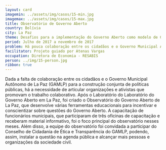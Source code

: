 ```yaml
---
layout: card
imagemin: ../assets/img/casos/15-min.jpg
imagemax: ../assets/img/casos/15-max.jpg
title: Observatório de Governo Aberto
country: Bolívia
city: La Paz
theme: Desafios para a implementação do Governo Aberto como modelo de Gestão Pública em áreas locais
period: Julho de 2017 a novembro de 2017
problem: Há pouca colaboração entre os cidadãos e o Governo Municipal Autônomo de La Paz para a construção conjunta de políticas públicas
facilitator: Projeto guiado por Atenas Vargas
occupation: Diretora de Economia - RESABIS
person: ../img/15-person.jpg
ribbon: true
---
```


Dada a falta de colaboração entre os cidadãos e o Governo Municipal Autônomo de La Paz (GAMLP) para a construção conjunta de políticas públicas, há a necessidade de articular organizações e ativistas que promovam o trabalho colaborativo. Após o Laboratório do Laboratório do Governo Aberto em La Paz, foi criado o Observatório do Governo Aberto de La Paz, que desenvolve várias ferramentas educacionais para incentivar e conscientizar sobre questões do Governo Aberto. A capacitação de funcionários municipais, que participaram de três oficinas de capacitação e receberam material informativo, foi o foco principal do observatório nesses meses. Além disso, a equipe do observatório foi convidada a participar do Conselho de Cidadania de Ética e Transparência do GAMLP, podendo, assim, instalar a questão na agenda pública e alcançar mais pessoas e organizações da sociedade civil.
